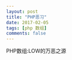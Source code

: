 ```yaml
---
layout: post
title: "PHP恶习"
date: 2017-02-05
tags: [php 数组]
comments: false
---
```


PHP数组:LOW的万恶之源

